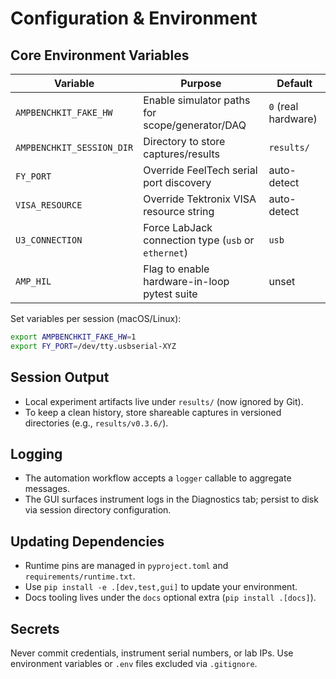 # Configuration & Environment

## Core Environment Variables

| Variable | Purpose | Default |
| --- | --- | --- |
| `AMPBENCHKIT_FAKE_HW` | Enable simulator paths for scope/generator/DAQ | `0` (real hardware) |
| `AMPBENCHKIT_SESSION_DIR` | Directory to store captures/results | `results/` |
| `FY_PORT` | Override FeelTech serial port discovery | auto-detect |
| `VISA_RESOURCE` | Override Tektronix VISA resource string | auto-detect |
| `U3_CONNECTION` | Force LabJack connection type (`usb` or `ethernet`) | `usb` |
| `AMP_HIL` | Flag to enable hardware-in-loop pytest suite | unset |

Set variables per session (macOS/Linux):

```bash
export AMPBENCHKIT_FAKE_HW=1
export FY_PORT=/dev/tty.usbserial-XYZ
```

## Session Output

- Local experiment artifacts live under `results/` (now ignored by Git).
- To keep a clean history, store shareable captures in versioned directories (e.g., `results/v0.3.6/`).

## Logging

- The automation workflow accepts a `logger` callable to aggregate messages.
- The GUI surfaces instrument logs in the Diagnostics tab; persist to disk via session directory configuration.

## Updating Dependencies

- Runtime pins are managed in `pyproject.toml` and `requirements/runtime.txt`.
- Use `pip install -e .[dev,test,gui]` to update your environment.
- Docs tooling lives under the `docs` optional extra (`pip install .[docs]`).

## Secrets

Never commit credentials, instrument serial numbers, or lab IPs. Use environment variables or `.env` files excluded via `.gitignore`.
